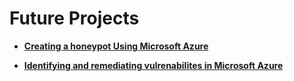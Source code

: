 # Future Projects























- <b>[Creating a honeypot Using Microsoft Azure](Link)</b>

- <b>[Identifying and remediating vulrenabilites in Microsoft Azure](Link)</b>
